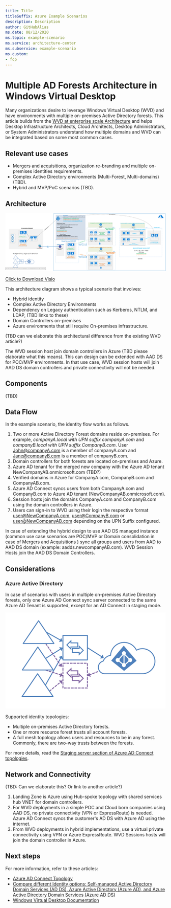 ```yaml
---
title: Title
titleSuffix: Azure Example Scenarios
description: Description
author: GitHubAlias
ms.date: 08/12/2020
ms.topic: example-scenario
ms.service: architecture-center
ms.subservice: example-scenario
ms.custom:
- fcp
---
```


# Multiple AD Forests Architecture in Windows Virtual Desktop

Many organizations desire to leverage Windows Virtual Desktop (WVD) and have environments with multiple on-premises Active Directory forests. This article builds from the [WVD at enterprise scale Architecture](./windows-virtual-desktop.md) and helps Desktop Infrastructure Architects, Cloud Architects, Desktop Administrators, or System Administrators understand how multiple domains and WVD can be integrated based on some most common cases.

## Relevant use cases

- Mergers and acquisitions, organization re-branding and multiple on-premises identities requirements. 
- Complex Active Directory environments (Multi-Forest, Multi-domains) (TBD).
- Hybrid and MVP/PoC scenarios (TBD).

## Architecture

![WVD Multiple AD Forests architecture diagram](images/WVD-two-forest-hybrid-with-VPN-to-Azure-AADDS-POC.png)

<a href="images/WVD-two-forest-hybrid-with-VPN-to-Azure-AADDS-POC.vsdx" download>Click to Download Visio</a>

This architecture diagram shows a typical scenario that involves:

- Hybrid identity
- Complex Active Directory Environments
- Dependency on Legacy authentication such as Kerberos, NTLM, and LDAP, (TBD links to these)
- Domain Controllers on-premises
- Azure environments that still require On-premises infrastructure.

(TBD can we elaborate this architectural difference from the existing WVD article?) 

The WVD session host join domain controllers in Azure (TBD please elaborate what this means). This can design can be extended with AAD DS for POC/MVP environments. In that use case, WVD session hosts will join AAD DS domain controllers and private connectivity will not be needed.

## Components

(TBD)

## Data Flow

In the example scenario, the identity flow works as follows.

1. Two or more Active Directory Forest domains reside on-premises. For example, *companyA.local with UPN suffix companyA.com* and *companyB.local with UPN suffix CompanyB.com*. User John@companyA.com is a member of companyA.com and Jane@companyB.com is a member of companyB.com.
2. Domain controllers for both forests are located on-premises and Azure.
3. Azure AD tenant for the merged new company with the Azure AD tenant NewCompanyAB.onmicrosoft.com (TBD?)
4. Verified domains in Azure for CompanyA.com, CompanyB.com and CompanyAB.com.
5. Azure AD Connect syncs users from both CompanyA.com and CompanyB.com to Azure AD tenant (NewCompanyAB.onmicrosoft.com).
6. Session hosts join the domains CompanyA.com and CompanyB.com using the domain controllers in Azure.
7. Users can sign-in to WVD using their login the respective format user@NewCompanyA.com, user@CompanyB.com or user@NewCompanyAB.com depending on the UPN Suffix configured.

In case of extending the hybrid design to use AAD DS managed instance (common use case scenarios are POC/MVP or Domain consolidation in case of Mergers and Acquisitions ) sync all groups and users from AAD to AAD DS domain (example: aadds.newcompanyAB.com).  WVD Session Hosts join the AAD DS Domain Controllers.

## Considerations

### Azure Active Directory

In case of scenarios with users in multiple on-premises Active Directory forests, only one Azure AD Connect sync server connected to the same Azure AD Tenant is supported, except for an AD Connect in staging mode. 

![WVD Multiple AD Forests design considerations](images/wvd-multiple-forests.png)

Supported identity topologies:

- Multiple on-premises Active Directory forests.  
- One or more resource forest trusts all account forests.
- A full mesh topology allows users and resources to be in any forest. Commonly, there are two-way trusts between the forests.

For more details, read the [Staging server section of Azure AD Connect topologies](https://docs.microsoft.com/azure/active-directory/hybrid/plan-connect-topologies#staging-server).

## Network and Connectivity

(TBD: Can we elaborate this? Or link to another article?)

1. Landing Zone is Azure using Hub-spoke topology with shared services hub VNET for domain controllers.
1. For WVD deployments in a simple POC and Cloud born companies using AAD DS, no private connectivity (VPN or ExpressRoute) is needed. Azure AD Connect syncs the customer's AD DS with Azure AD using the internet.
1. From WVD deployments in hybrid implementations, use a virtual private connectivity using VPN or Azure ExpressRoute. WVD Sessions hosts will join the domain controller in Azure.


## Next steps

For more information, refer to these articles:

- [Azure AD Connect Topology](https://docs.microsoft.com/azure/active-directory/hybrid/plan-connect-topologies)
- [Compare different Identity options: Self-managed Active Directory Domain Services (AD DS), Azure Active Directory (Azure AD), and Azure Active Directory Domain Services (Azure AD DS)](https://docs.microsoft.com/azure/active-directory-domain-services/compare-identity-solutions)
- [Windows Virtual Desktop Documentation](https://docs.microsoft.com/azure/virtual-desktop/)
